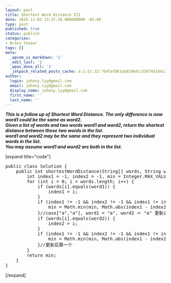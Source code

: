 ```yaml
---
layout: post
title: Shortest Word Distance III
date: 2015-11-02 13:37:36.000000000 -05:00
type: post
published: true
status: publish
categories:
- Brain teaser
tags: []
meta:
  _wpcom_is_markdown: '1'
  _edit_last: '1'
  _wpas_done_all: '1'
  _jetpack_related_posts_cache: a:1:{s:32:"6dfaf861da919bdcc556f641bdc2ca9d";a:2:{s:7:"expires";i:1467115606;s:7:"payload";a:3:{i:0;a:1:{s:2:"id";i:1263;}i:1;a:1:{s:2:"id";i:121;}i:2;a:1:{s:2:"id";i:149;}}}}
author:
  login: johnny.lyy@gmail.com
  email: johnny.lyy@gmail.com
  display_name: johnny.lyy@gmail.com
  first_name: ''
  last_name: ''
---
```

<p><strong><em>This is a follow up of Shortest Word Distance. The only difference is now word1 could be the same as word2.<br />
Given a list of words and two words word1 and word2, return the shortest distance between these two words in the list.<br />
word1 and word2 may be the same and they represent two individual words in the list.<br />
You may assume word1 and word2 are both in the list.</em></strong></p>
<p>[expand title="code"]</p>
<pre>
public class Solution {
    public int shortestWordDistance(String[] words, String word1, String word2) {
        int index1 = -1, index2 = -1, min = Integer.MAX_VALUE;
        for (int i = 0; i < words.length; i++) {
            if (words[i].equals(word1)) {
                index1 = i;
            }
            if (index1 != -1 && index2 != -1 && index1 != index2) {
                min = Math.min(min, Math.abs(index1 - index2));
            }//case["a","a"], word1 = "a", word2 ＝ "a" 更新index2前 算一次
            if (words[i].equals(word2)) {
                index2 = i;
            }
            if (index1 != -1 && index2 != -1 && index1 != index2) {
                min = Math.min(min, Math.abs(index1 - index2));
            }//更新后算一个
        }
        return min;
    }
}
</pre>
<p>[/expand]</p>
